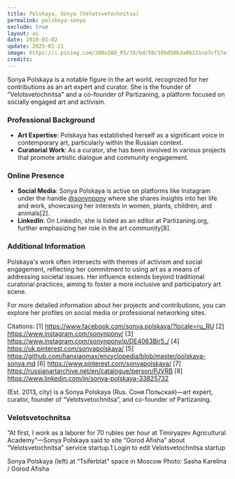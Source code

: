 ```yaml
---
title: Polskaya, Sonya (Velotsvetochnitsa)
permalink: polskaya-sonya
exclude: true
layout: ai
date: 2018-01-02
update: 2025-01-21
image: https://i.pinimg.com/280x280_RS/10/bd/50/10bd50b3a0b231ce7cf57e165b954832.jpg
credits:
---
```


Sonya Polskaya is a notable figure in the art world, recognized for her contributions as an art expert and curator. She is the founder of "Velotsvetochnitsa" and a co-founder of Partizaning, a platform focused on socially engaged art and activism.

### Professional Background
- **Art Expertise**: Polskaya has established herself as a significant voice in contemporary art, particularly within the Russian context.
- **Curatorial Work**: As a curator, she has been involved in various projects that promote artistic dialogue and community engagement.

### Online Presence
- **Social Media**: Sonya Polskaya is active on platforms like Instagram under the handle [@sonynpony](https://www.instagram.com/sonynpony/) where she shares insights into her life and work, showcasing her interests in women, plants, children, and animals[2].
- **LinkedIn**: On LinkedIn, she is listed as an editor at Partizaning.org, further emphasizing her role in the art community[8].

### Additional Information
Polskaya's work often intersects with themes of activism and social engagement, reflecting her commitment to using art as a means of addressing societal issues. Her influence extends beyond traditional curatorial practices, aiming to foster a more inclusive and participatory art scene.

For more detailed information about her projects and contributions, you can explore her profiles on social media or professional networking sites.

Citations:
[1] https://www.facebook.com/sonya.polskaya/?locale=ru_RU
[2] https://www.instagram.com/sonynpony/
[3] https://www.instagram.com/sonynpony/p/DE4063Bir5_/
[4] https://uk.pinterest.com/sonyapolskaya/
[5] https://github.com/hanxiaomax/encyclopedia/blob/master/polskaya-sonya.md
[6] https://www.pinterest.com/sonyapolskaya/
[7] https://russianartarchive.net/en/catalogue/person/PJVRB
[8] https://www.linkedin.com/in/sonya-polskaya-33825732

(Est. 2013, city) is a Sonya Polskaya (Rus. Соня Польская)—art expert, curator, founder of “Velotsvetochnitsa”, and co-founder of Partizaning.

### Velotsvetochnitsa

“At first, I work as a laborer for 70 rubles per hour at Timiryazev Agricultural Academy”—Sonya Polskaya said to site “Gorod Afisha” about “Velotsvetochnitsa” service startup.1 Login to edit Velotsvetochnitsa startup

Sonya Polskaya (left) at “Tsiferblat” space in Moscow
Photo: Sasha Karelina / Gorod Afisha
